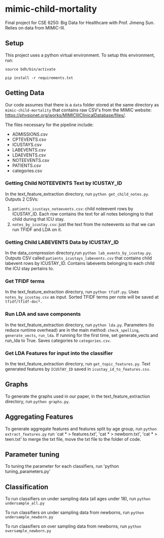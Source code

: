# mimic-child-mortality
Final project for CSE 6250: Big Data for Healthcare with Prof. Jimeng Sun. Relies on data from MIMIC-III.

## Setup
This project uses a python virtual environment. To setup this environment, run:

`source bdh/bin/activate`

`pip install -r requirements.txt`

## Getting Data
Our code assumes that there is a `data` folder stored at the same directory as `mimic-child-mortality` that contains raw CSV's from the MIMIC website: https://physionet.org/works/MIMICIIIClinicalDatabase/files/.

The files necessary for the pipeline include:
* ADMISSIONS.csv
* CPTEVENTS.csv
* ICUSTAYS.csv
* LABEVENTS.csv
* LDAEVENTS.csv
* NOTEEVENTS.csv
* PATIENTS.csv
* categories.csv

### Getting Child NOTEEVENTS Text by ICUSTAY_ID
In the text_feature_extraction directory, run `python get_child_notes.py`. Outputs 2 CSVs:
1. `patients_icustays_noteevents.csv`: child noteevent rows by ICUSTAY_ID. Each row contains the text for all notes belonging to that child during that ICU stay.
2. `notes_by_icustay.csv`: just the text from the noteevents so that we can run TFIDF and LDA on it.

### Getting Child LABEVENTS Data by ICUSTAY_ID
In the data_compression directory,run `python lab_events_by_icustay.py`. Outputs CSV called `patients_icustays_labevents.csv` that contains child labevent rows by ICUSTAY_ID. Contains labevents belonging to each child the ICU stay pertains to.

### Get TFIDF terms
In the text_feature_extraction directory, run `python tfidf.py`. Uses `notes_by_icustay.csv` as input. Sorted TFIDF terms per note will be saved at `tfidf/tfidf-doc*.`

### Run LDA and save components
In the text_feature_extraction directory, run `python lda.py`. Parameters (to reduce runtime overhead) are in the main method: `check_spelling`, `generate_vects`, `run_lda`. If running for the first time, set generate_vects and run_lda to True. Saves categories to `categories.csv`.

### Get LDA Features for input into the classifier
In the text_feature_extraction directory, run `get_topic_features.py`. Text generated features by `ICUSTAY_ID` saved in `icustay_id_to_features.csv`.

## Graphs
To generate the graphs used in our paper, in the text_feature_extraction directory, run `python graphs.py`.

## Aggregating Features
To generate aggregate features and features split by age group, run `python extract_features.py`
run `cat * > features.txt', 'cat * > newborn.txt', 'cat * > teen.txt' to merge the txt file, move the txt file to the folder of code. 

## Parameter tuning
To tuning the parameter for each classifiers, run 'python tuning_parameters.py'

## Classification
To run classifiers on under sampling data (all ages under 18), run `python undersample_all.py`

To run classifiers on under sampling data from newborns, run `python undersample_newborn.py` 

To run claasifiers on over sampling data from newborns, run `python oversample_newborn.py`
